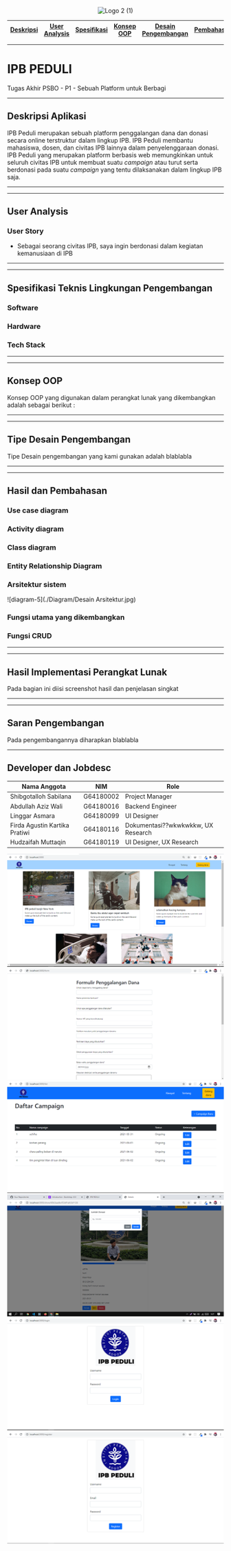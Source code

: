 <p align="center">
  <img src="https://user-images.githubusercontent.com/60084468/121986515-d40d7a00-cdc0-11eb-8682-37510fb3b59e.png" alt="Logo 2 (1)"/>
</p>

[Deskripsi](#-Deskripsi-Aplikasi) | [User Analysis](#-User-Analysis) | [Spesifikasi](#-Spesifikasi) | [Konsep OOP](#-konsep-OOP) | [Desain Pengembangan](#-tipe-desain-pengembangan) | [Pembahasan](#-hasil-dan-pembahasan) | [Implementasi](#-implementasi) | [Saran](#-saran) | [Developer](#-developer) |
:---:|:---:|:---:|:---:|:---:|:---:|:---:|:---:|:---:
---

# IPB PEDULI 
Tugas Akhir PSBO - P1 - Sebuah Platform untuk Berbagi

---
## Deskripsi Aplikasi
IPB Peduli merupakan sebuah platform penggalangan dana dan donasi secara online terstruktur dalam lingkup IPB. IPB Peduli membantu mahasiswa, dosen, dan civitas IPB lainnya dalam penyelenggaraan donasi. IPB Peduli yang merupakan platform berbasis web memungkinkan untuk seluruh civitas IPB untuk membuat suatu *campaign* atau turut serta berdonasi pada suatu *campaign* yang tentu dilaksanakan dalam lingkup IPB saja.

---

---
## User Analysis
### User Story
- Sebagai seorang civitas IPB, saya ingin berdonasi dalam kegiatan kemanusiaan di IPB

---


---
## Spesifikasi Teknis Lingkungan Pengembangan
### Software
### Hardware
### Tech Stack

---

---
## Konsep OOP
Konsep OOP yang digunakan dalam perangkat lunak yang dikembangkan adalah sebagai berikut :

---
---
## Tipe Desain Pengembangan
Tipe Desain pengembangan yang kami gunakan adalah blablabla

---
---
## Hasil dan Pembahasan
### Use case diagram
### Activity diagram
### Class diagram
### Entity Relationship Diagram
### Arsitektur sistem
![diagram-5](./Diagram/Desain Arsitektur.jpg)
### Fungsi utama yang dikembangkan
### Fungsi CRUD

---
---
## Hasil Implementasi Perangkat Lunak
Pada bagian ini diisi screenshot hasil dan penjelasan singkat

---
---
## Saran Pengembangan
Pada pengembangannya diharapkan blablabla

---

## Developer dan Jobdesc

| Nama Anggota | NIM | Role
| ----- | ----- | ---- 
| Shibgotalloh Sabilana | G64180002  | Project Manager
| Abdullah Aziz Wali | G64180016  | Backend Engineer
| Linggar Asmara  | G64180099  | UI Designer
| Firda Agustin Kartika Pratiwi | G64180116  | Dokumentasi??wkwkwkkw, UX Research
| Hudzaifah Muttaqin | G64180119  | UI Designer, UX Research




![gambar-1](./images/gambar-1.png)
![gambar-2](./images/gambar-2.png)
![gambar-3](./images/gambar-3.png)
![gambar-4](./images/gambar-4.png)
![gambar-5](./images/gambar-5.png)
![gambar-6](./images/gambar-6.png)
